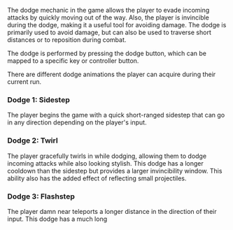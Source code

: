 The dodge mechanic in the game allows the player to evade incoming attacks by quickly moving out of the way. Also, the player is invincible during the dodge, making it a useful tool for avoiding damage. The dodge is primarily used to avoid damage, but can also be used to traverse short distances or to reposition during combat.

The dodge is performed by pressing the dodge button, which can be mapped to a specific key or controller button.

There are different dodge animations the player can acquire during their current run.

### Dodge 1: Sidestep

The player begins the game with a quick short-ranged sidestep that can go in any direction depending on the player's input.

### Dodge 2: Twirl

The player gracefully twirls in while dodging, allowing them to dodge incoming attacks while also looking stylish. This dodge has a longer cooldown than the sidestep but provides a larger invincibility window. This ability also has the added effect of reflecting small projectiles.

### Dodge 3: Flashstep

The player damn near teleports a longer distance in the direction of their input. This dodge has a much long
